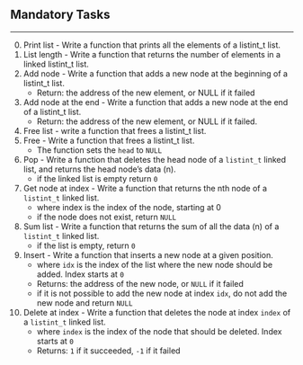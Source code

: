 ## Mandatory Tasks ##
***
0. Print list - Write a function that prints all the elements of a listint_t list.
1. List length - Write a function that returns the number of elements in a linked listint_t list.
2. Add node - Write a function that adds a new node at the beginning of a listint_t list.
	* Return: the address of the new element, or NULL if it failed
3. Add node at the end - Write a function that adds a new node at the end of a listint_t list.
	* Return: the address of the new element, or NULL if it failed.
4. Free list - write a function that frees a listint_t list.
5. Free - Write a function that frees a listint_t list.
	* The function sets the `head` to `NULL`
6. Pop - Write a function that deletes the head node of a `listint_t` linked list, and returns the head node’s data (n).
	* if the linked list is empty return `0`
7. Get node at index - Write a function that returns the nth node of a `listint_t` linked list.
	* where index is the index of the node, starting at 0
	* if the node does not exist, return `NULL`
8. Sum list - Write a function that returns the sum of all the data (n) of a `listint_t` linked list.
	* if the list is empty, return `0`
9. Insert - Write a function that inserts a new node at a given position.
	* where `idx` is the index of the list where the new node should be added. Index starts at `0`
	* Returns: the address of the new node, or `NULL` if it failed
	* if it is not possible to add the new node at index `idx`, do not add the new node and return `NULL`
10. Delete at index - Write a function that deletes the node at index `index` of a `listint_t` linked list.
	* where `index` is the index of the node that should be deleted. Index starts at `0`
	* Returns: `1` if it succeeded, `-1` if it failed

